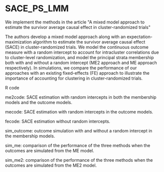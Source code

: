 # SACE_PS_LMM

We implement the methods in the article "A mixed model approach to estimate the survivor average causal effect in cluster-randomized trials"

The authors develop a mixed model approach along with an expectation-maximization algorithm to estimate the survivor average causal effect (SACE) in cluster-randomized trials. We model the continuous outcome measure with a random intercept to account for intracluster correlations due to cluster-level randomization, and model the principal strata membership both with and without a random intercept (ME2 approach and ME approach respectively). In simulations, we compare the performance of our approaches with an existing fixed-effects (FE) approach to illustrate the importance of accounting for clustering in cluster-randomized trials.

R code

me2code: SACE estimation with random intercepts in both the membership models and the outcome models.

mecode: SACE estimation with random intercepts in the outcome models.

fecode: SACE estimation without random intercepts.

sim_outcome: outcome simulation with and without a random intercept in the membership models.

sim_me: comparison of the performance of the three methods when the outcomes are simulated from the ME model.

sim_me2: comparison of the performance of the three methods when the outcomes are simulated from the ME2 model.
